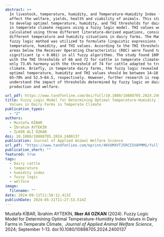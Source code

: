 ```yaml
---
abstract: >+
  In livestock, temperature, humidity, and Temperature-Humidity Index (THI)
  affect the welfare, yields, health and viability of animals. This study aimed
  to develop optimal temperature, humidity, and THI thresholds for dairy farms
  in temperate climate regions using a fuzzy logic model. THI values were
  calculated using three different literature-derived equations, considering
  different temperature and humidity situations in dairy farms. The Mamdani-type
  fuzzy logic method was utilized to formulate linguistic expressions for
  temperature, humidity, and THI values. According to the THI thresholds, the
  areas below the Receiver Operating Characteristic (ROC) were found to be
  significant (p < 0.001) in all fuzzy algorithms. The study found 100% harmony
  with the THI thresholds of 66 and 72 for cattle in temperate climates, but
  only 73.6% harmony with the threshold of 74 for cattle adapted to tropical
  climate. Briefly, in temperate dairy farms, the fuzzy logic revealed that the
  optimal temperature, humidity and THI values should be between 14–18.5°C,
  65–70% and 52.5–64.5, respectively. However, further research is required to
  understand the impact of thresholds determined by fuzzy logic on dairy cow
  production and welfare.

url_pdf: https://www.tandfonline.com/doi/full/10.1080/10888705.2024.2400137
title: Fuzzy Logic Model for Determining Optimal Temperature-Humidity Index
  Values in Dairy Farms in Temperate Climate
publication_types:
  - "2"
authors:
  - Mustafa KİBAR
  - İbrahim AYTEKİN
  - İLKER ALİ ÖZKAN
doi: 10.1080/10888705.2024.2400137
publication: Journal of Applied Animal Welfare Science
url_pdf: "https://www.tandfonline.com/eprint/4KVUMXVTJ5RCI5VAPMMS/full?target=10.1080/10888705.2024.2400137"
publication_short: ""
featured: true
tags:
  - Dairy cattle
  - temperature
  - humidity index
  - fuzzy logic
  - welfare
image:
  filename: ""
date: 2024-09-11T11:58:12.413Z
publishDate: 2024-05-31T11:27:53.514Z
---
```

Mustafa KİBAR, İbrahim AYTEKİN, **Ilker Ali OZKAN** (2024). Fuzzy Logic Model for Determining Optimal Temperature-Humidity Index Values in Dairy Farms in Temperate Climate,  *Journal of Applied Animal Welfare Science*,  2024; September 1-13. doi:10.1080/10888705.2024.2400137
